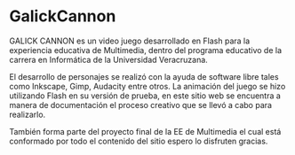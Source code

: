 # GalickCannon
GALICK CANNON es un video juego desarrollado en Flash para la experiencia educativa de Multimedia, dentro del programa educativo de la carrera en Informática  de la Universidad Veracruzana.</p><p>El desarrollo de personajes se realizó con la ayuda de software libre  tales como Inkscape, Gimp, Audacity entre otros. La animación del juego se hizo utilizando Flash en su versión de prueba, en este sitio web se encuentra a manera de documentación el proceso creativo que se llevó a cabo para realizarlo.</p>
<p>También forma parte del proyecto final de la EE de Multimedia el cual está conformado por todo el contenido del  sitio espero lo disfruten gracias.
